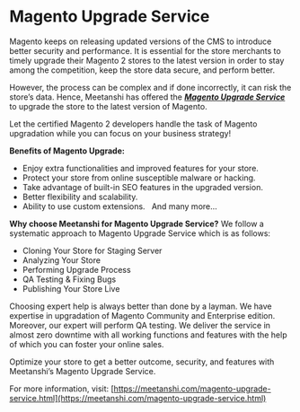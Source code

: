 # Magento Upgrade Service


Magento keeps on releasing updated versions of the CMS to introduce better security and performance. It is essential for the store merchants to timely upgrade their Magento 2 stores to the latest version in order to stay among the competition, keep the store data secure, and perform better.


However, the process can be complex and if done incorrectly, it can risk the store’s data. Hence, Meetanshi has offered the [***Magento Upgrade Service***](https://meetanshi.com/magento-upgrade-service.html) to upgrade the store to the latest version of Magento.


Let the certified Magento 2 developers handle the task of Magento upgradation while you can focus on your business strategy!


**Benefits of Magento Upgrade:**
* Enjoy extra functionalities and improved features for your store.
* Protect your store from online susceptible malware or hacking.
* Take advantage of built-in SEO features in the upgraded version.
* Better flexibility and scalability.
* Ability to use custom extensions.
 
And many more…
 

**Why choose Meetanshi for Magento Upgrade Service?**
We follow a systematic approach to Magento Upgrade Service which is as follows:
 
* Cloning Your Store for Staging Server
* Analyzing Your Store
* Performing Upgrade Process
* QA Testing & Fixing Bugs
* Publishing Your Store Live
 

Choosing expert help is always better than done by a layman. We have expertise in upgradation of Magento Community and Enterprise edition. Moreover, our expert will perform QA testing. We deliver the service in almost zero downtime with all working functions and features with the help of which you can foster your online sales.


Optimize your store to get a better outcome, security, and features with Meetanshi’s Magento Upgrade Service.


For more information, visit: [https://meetanshi.com/magento-upgrade-service.html](https://meetanshi.com/magento-upgrade-service.html)